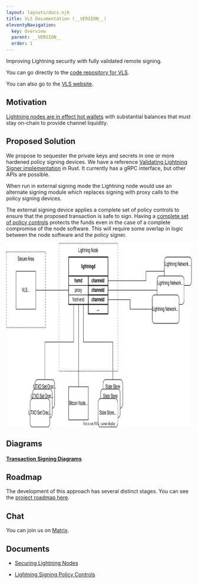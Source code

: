 ```yaml
---
layout: layouts/docs.njk
title: VLS Documentation (__VERSION__)
eleventyNavigation:
  key: Overview
  parent: __VERSION__
  order: 1
---
```


Improving Lightning security with fully validated remote signing.

You can go directly to the [code repository for VLS](https://gitlab.com/lightning-signer/validating-lightning-signer).

You can also go to the [VLS website](https://vls.tech/).

## Motivation

[Lightning nodes are in effect hot
wallets](https://medium.com/@devrandom/securing-lightning-nodes-39410747734b?)
with substantial balances that must stay on-chain to provide channel
liquidity.

## Proposed Solution

We propose to sequester the private keys and secrets in one or more hardened
policy signing devices. We have a reference
[Validating Lightning Signer implementation](https://gitlab.com/lightning-signer/validating-lightning-signer)
in Rust. It currently has a gRPC interface, but other APIs are possible.

When run in external signing mode the Lightning node would use an alternate
signing module which replaces signing with proxy calls to the policy
signing devices.

The external signing device applies a complete set of policy controls
to ensure that the proposed transaction is safe to sign. Having a
[complete set of policy controls](../security/policy-controls.md)
protects the funds even in the case of
a complete compromise of the node software. This will require some
overlap in logic between the node software and the policy signer.

<div align="center">
    <img src="../assets/system-overview.svg" width="700" height="500" class="rev-invert"> 
</div>


## Diagrams

#### [Transaction Signing Diagrams](../seq-diagrams/)

## Roadmap

The development of this approach has several distinct stages.  You
can see the [project roadmap here](https://vls.tech/roadmap/).

## Chat

You can join us on [Matrix](https://matrix.to/#/#vls-general:matrix.org).

## Documents

* [Securing Lightning Nodes](https://medium.com/@devrandom/securing-lightning-nodes-39410747734b?)

* [Lightning Signing Policy Controls](../security/policy-controls.md)
